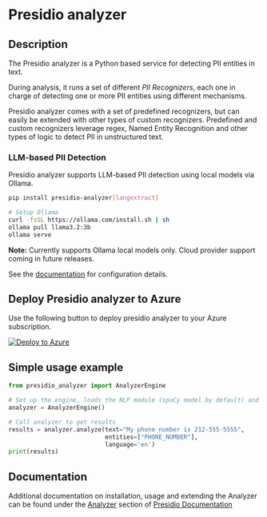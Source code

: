 # Presidio analyzer

## Description

The Presidio analyzer is a Python based service for detecting PII entities in text.

During analysis, it runs a set of different _PII Recognizers_,
each one in charge of detecting one or more PII entities using different mechanisms.

Presidio analyzer comes with a set of predefined recognizers,
but can easily be extended with other types of custom recognizers.
Predefined and custom recognizers leverage regex,
Named Entity Recognition and other types of logic to detect PII in unstructured text.

### LLM-based PII Detection

Presidio analyzer supports LLM-based PII detection using local models via Ollama.

```bash
pip install presidio-analyzer[langextract]

# Setup Ollama
curl -fsSL https://ollama.com/install.sh | sh
ollama pull llama3.2:3b
ollama serve
```

**Note:** Currently supports Ollama local models only. Cloud provider support coming in future releases.

See the [documentation](https://microsoft.github.io/presidio/analyzer/) for configuration details.

## Deploy Presidio analyzer to Azure

Use the following button to deploy presidio analyzer to your Azure subscription.

[![Deploy to Azure](https://aka.ms/deploytoazurebutton)](https://portal.azure.com/#create/Microsoft.Template/uri/https%3A%2F%2Fraw.githubusercontent.com%2Fmicrosoft%2Fpresidio%2Fmain%2Fpresidio-analyzer%2Fdeploytoazure.json)

## Simple usage example

```python
from presidio_analyzer import AnalyzerEngine

# Set up the engine, loads the NLP module (spaCy model by default) and other PII recognizers
analyzer = AnalyzerEngine()

# Call analyzer to get results
results = analyzer.analyze(text="My phone number is 212-555-5555",
                           entities=["PHONE_NUMBER"],
                           language='en')
print(results)

```

## Documentation

Additional documentation on installation, usage and extending the Analyzer can be found under the [Analyzer](https://microsoft.github.io/presidio/analyzer/) section of [Presidio Documentation](https://microsoft.github.io/presidio)
